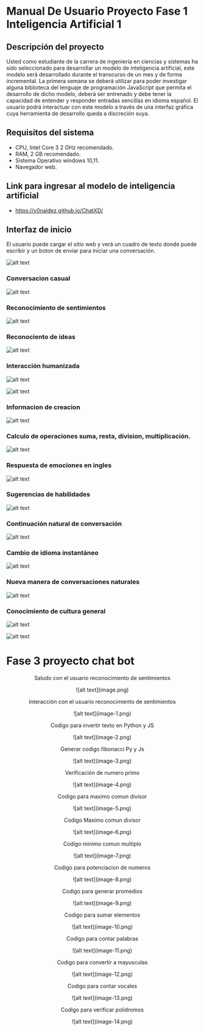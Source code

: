 # **Manual De Usuario Proyecto Fase 1 Inteligencia Artificial 1**



## **Descripción del proyecto**

Usted como estudiante de la carrera de ingeniería en ciencias y sistemas ha sido seleccionado
para desarrollar un modelo de inteligencia artificial, este modelo será desarrollado durante el
transcurso de un mes y de forma incremental. La primera semana se deberá utilizar para
poder investigar alguna biblioteca del lenguaje de programación JavaScript que permita el
desarrollo de dicho modelo, deberá ser entrenado y debe tener la capacidad de entender y
responder entradas sencillas en idioma español.
El usuario podrá interactuar con este modelo a través de una interfaz gráfica cuya herramienta
de desarrollo queda a discreción suya.


## **Requisitos del sistema**
- CPU, Intel Core 3  2 GHz recomendado.
- RAM, 2 GB recomendado. 
- Sistema Operativo windows 10,11.
- Navegador web.


## Link para ingresar al modelo de inteligencia artificial 

- https://y0naldez.github.io/ChatXD/

## Interfaz de inicio

El usuario puede cargar el sitio web y verá un cuadro de texto donde puede escribir y un boton de enviar para iniciar una conversación.

![alt text](1.png)


### Conversacion casual 
![alt text](2.png)

### Reconocimiento de sentimientos 
![alt text](3.png)


### Reconociento de ideas 
![alt text](4.png)

### Interacción humanizada

![alt text](5.png)


![alt text](image.png)

### Informacion de creacion 
![alt text](6.png)


### Calculo de operaciones suma, resta, division, multiplicación. 
![alt text](7.png)

### Respuesta de emociones en ingles

![alt text](10.png)

### Sugerencias de habilidades

![alt text](11.png)

### Continuación natural de conversación

![alt text](12.png)

### Cambio de idioma instantáneo

![alt text](13.png)

### Nueva manera de conversaciones naturales

![alt text](14.png)


### Conocimiento de cultura general
![alt text](8.png)

![alt text](9.png)



# Fase 3 proyecto chat bot

<p align="center">Saludo con el usuario reconocimiento de sentimientos</p>
<p align="center">
  ![alt text](image.png)
</p>

<p align="center">Interacción con el usuario reconocimiento de sentimientos</p>
<p align="center">
  ![alt text](image-1.png)
</p>

<p align="center">Codigo para invertir texto en Python y JS</p>
<p align="center">
  ![alt text](image-2.png)
</p>

<p align="center">Generar codigo fibonacci Py y Js</p>
<p align="center">
  ![alt text](image-3.png)
</p>

<p align="center">Verificación de numero primo</p>
<p align="center">
  ![alt text](image-4.png)
</p>

<p align="center">Codigo para maximo comun divisor</p>
<p align="center">
  ![alt text](image-5.png)
</p>

<p align="center">Codigo Maximo comun divisor</p>
<p align="center">
  ![alt text](image-6.png)
</p>

<p align="center">Codigo minimo comun multiplo</p>
<p align="center">
  ![alt text](image-7.png)
</p>

<p align="center">Codigo para potenciacion de numeros</p>
<p align="center">
  ![alt text](image-8.png)
</p>

<p align="center">Codigo para generar promedios</p>
<p align="center">
  ![alt text](image-9.png)
</p>

<p align="center">Codigo para sumar elementos</p>
<p align="center">
  ![alt text](image-10.png)
</p>

<p align="center">Codigo para contar palabras</p>
<p align="center">
  ![alt text](image-11.png)
</p>

<p align="center">Codigo para convertir a mayusculas</p>
<p align="center">
  ![alt text](image-12.png)
</p>

<p align="center">Codigo para contar vocales</p>
<p align="center">
  ![alt text](image-13.png)
</p>

<p align="center">Codigo para verificar polidromos</p>
<p align="center">
  ![alt text](image-14.png)
</p>
